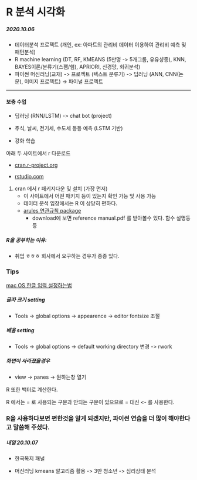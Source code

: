 # R 분석 시각화

##### 2020.10.06

- 데이터분석 프로젝트 (개인, ex: 아파트의 관리비 데이터 이용하여 관리비 예측 및 패턴분석)
- R machine learning (DT, RF, KMEANS (5만명 -> 5개그룹, 유유샹종), KNN, BAYES이론/분류기(스팸/햄), APRIORI, 신경망, 회귀분석)
- 파이썬 머신러닝(교재) -> 프로젝트 (텍스트 분류기) -> 딥러닝 (ANN, CNN(논문), 이미지 프로젝트) -> 파이널 프로젝트



------

#### 보충 수업

- 딥러닝 (RNN/LSTM) -> chat bot (project)

- 주식, 날씨, 전기세, 수도세 등등 예측 (LSTM 기반)
- 강화 학습



아래 두 사이트에서 r 다운로드

- [cran.r-project.org](https://cran.r-project.org)

- [rstudio.com](https://rstudio.com/products/rstudio/download/#download)

1. cran 에서 r 패키지다운 및 설치 (가장 먼저)
   - 이 사이트에서 어떤 패키지 등이 있는지 확인 가능 및 사용 가능
   - 데이터 분석 입장에서는 R 이 상당히 편하다.
   - [arules 연관규칙 package](https://cran.r-project.org)
     - download에 보면 reference manual.pdf 를 받아볼수 있다. 함수 설명등등



##### R을 공부하는 이유: 

- 취업 ㅎㅎㅎ 회사에서 요구하는 경우가 종종 있다.



### Tips

[mac OS 한글 입력 설정하는법](http://r-bong.blogspot.com/2016/03/rstudio_26.html)

##### 글자 크기 setting

- Tools -> global options -> appearence -> editor fontsize 조절

##### 배움 setting

- Tools -> global options -> default working directory 변경 -> rwork

##### 화면이 사라졌을경우

- view -> panes -> 원하는창 열기



R 또한 백터로 계산한다.

R 에서는 = 로 사용되는 구문과 안되는 구문이 있으므로 = 대신 <- 를 사용한다.



### R을 사용하다보면 편한것을 알게 되겠지만, 파이썬 연습을 더 많이 해야한다고 말씀해 주셨다.



##### **내일 20.10.07**

- 한국복지 패널

- 머신러닝 kmeans 알고리즘 활용 -> 3만 청소년 -> 심리상태 분석